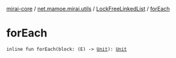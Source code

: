 [mirai-core](../../index.md) / [net.mamoe.mirai.utils](../index.md) / [LockFreeLinkedList](index.md) / [forEach](./for-each.md)

# forEach

`inline fun forEach(block: (E) -> `[`Unit`](https://kotlinlang.org/api/latest/jvm/stdlib/kotlin/-unit/index.html)`): `[`Unit`](https://kotlinlang.org/api/latest/jvm/stdlib/kotlin/-unit/index.html)